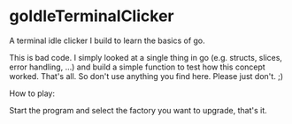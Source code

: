 # goIdleTerminalClicker

A terminal idle clicker I build to learn the basics of go.

This is bad code. I simply looked at a single thing in go (e.g. structs, slices, error handling, ...) and build a simple function to test how this concept worked. That's all. So don't use anything you find here. Please just don't. ;)

How to play:

Start the program and select the factory you want to upgrade, that's it.
